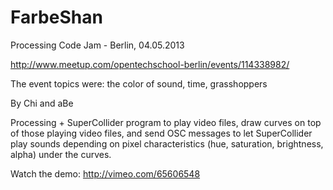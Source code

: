 FarbeShan
=========

Processing Code Jam - Berlin, 04.05.2013

http://www.meetup.com/opentechschool-berlin/events/114338982/

The event topics were: the color of sound, time, grasshoppers

By Chi and aBe

Processing + SuperCollider program to play video files, draw curves on top of those playing video files, and send OSC messages to let SuperCollider play sounds depending on pixel characteristics (hue, saturation, brightness, alpha) under the curves.

Watch the demo: http://vimeo.com/65606548
